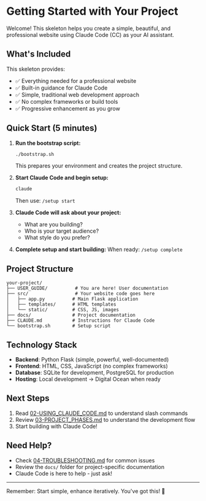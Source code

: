 # Getting Started with Your Project

Welcome! This skeleton helps you create a simple, beautiful, and professional website using Claude Code (CC) as your AI assistant.

## What's Included

This skeleton provides:
- ✅ Everything needed for a professional website
- ✅ Built-in guidance for Claude Code
- ✅ Simple, traditional web development approach
- ✅ No complex frameworks or build tools
- ✅ Progressive enhancement as you grow

## Quick Start (5 minutes)

1. **Run the bootstrap script:**
   ```bash
   ./bootstrap.sh
   ```
   This prepares your environment and creates the project structure.

2. **Start Claude Code and begin setup:**
   ```bash
   claude
   ```
   Then use: `/setup start`

3. **Claude Code will ask about your project:**
   - What are you building?
   - Who is your target audience?
   - What style do you prefer?

4. **Complete setup and start building:**
   When ready: `/setup complete`

## Project Structure

```
your-project/
├── USER_GUIDE/          # You are here! User documentation
├── src/                 # Your website code goes here
│   ├── app.py          # Main Flask application
│   ├── templates/      # HTML templates
│   └── static/         # CSS, JS, images
├── docs/               # Project documentation
├── CLAUDE.md           # Instructions for Claude Code
└── bootstrap.sh        # Setup script
```

## Technology Stack

- **Backend**: Python Flask (simple, powerful, well-documented)
- **Frontend**: HTML, CSS, JavaScript (no complex frameworks)
- **Database**: SQLite for development, PostgreSQL for production
- **Hosting**: Local development → Digital Ocean when ready

## Next Steps

1. Read [02-USING_CLAUDE_CODE.md](02-USING_CLAUDE_CODE.md) to understand slash commands
2. Review [03-PROJECT_PHASES.md](03-PROJECT_PHASES.md) to understand the development flow
3. Start building with Claude Code!

## Need Help?

- Check [04-TROUBLESHOOTING.md](04-TROUBLESHOOTING.md) for common issues
- Review the `docs/` folder for project-specific documentation
- Claude Code is here to help - just ask!

---

Remember: Start simple, enhance iteratively. You've got this! 🚀